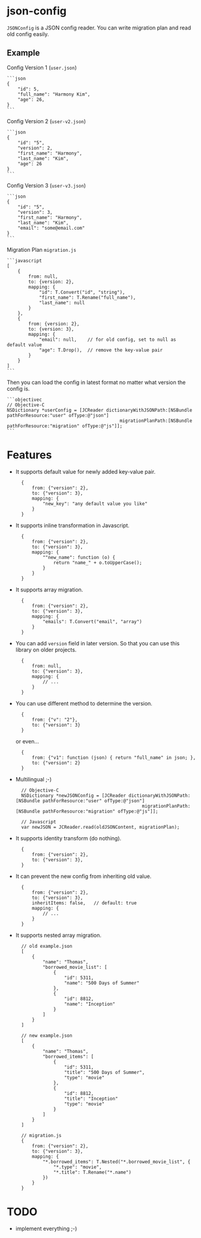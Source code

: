 json-config
===========

`JSONConfig` is a JSON config reader. You can write migration plan and read old config easily.

Example
-------

Config Version 1 (`user.json`)

	```json
	{
	    "id": 5,
	    "full_name": "Harmony Kim",
	    "age": 26,
	}
	```

Config Version 2 (`user-v2.json`)

	```json
	{
	    "id": "5",
	    "version": 2,
	    "first_name": "Harmony",
	    "last_name": "Kim",
	    "age": 26
	}
	```

Config Version 3 (`user-v3.json`)

	```json
	{
	    "id": "5",
	    "version": 3,
	    "first_name": "Harmony",
	    "last_name": "Kim",
	    "email": "some@email.com"
	}
	```


Migration Plan `migration.js`

	```javascript
	[
	    {
	        from: null,
	        to: {version: 2},
	        mapping: {
	            "id": T.Convert("id", "string"),
	            "first_name": T.Rename("full_name"),
	            "last_name": null
	        }
	    },
	    {
	        from: {version: 2},
	        to: {version: 3},
	        mapping: {
	            "email": null,    // for old config, set to null as default value
	            "age": T.Drop(),  // remove the key-value pair
	        }
	    }
	]
	```

Then you can load the config in latest format no matter what version the config is.

	```objectivec
	// Objective-C
	NSDictionary *userConfig = [JCReader dictionaryWithJSONPath:[NSBundle pathForResource:"user" ofType:@"json"] 
	                                          migrationPlanPath:[NSBundle pathForResource:"migration" ofType:@"js"]];
	```

Features
========

* It supports default value for newly added key-value pair.

	    {
	        from: {"version": 2},
	        to: {"version": 3},
	        mapping: {
	            "new_key": "any default value you like"
	        }
	    }
    
* It supports inline transformation in Javascript.

		{
	        from: {"version": 2},
	        to: {"version": 3},
	        mapping: {
	            ""new_name": function (o) {
	            	return "name_" + o.toUpperCase();
	            }
	        }
	    }

* It supports array migration.

		{
	        from: {"version": 2},
	        to: {"version": 3},
	        mapping: {
	            "emails": T.Convert("email", "array")
	        }
	    }

* You can add `version` field in later version. So that you can use this library on older projects.

		{
	        from: null,
	        to: {"version": 3},
	        mapping: {
	            // ...
	        }
	    }

* You can use different method to determine the version.

		{
	        from: {"v": "2"},
	        to: {"version": 3}
	    }

	or even...
	
		{
			from: {"v1": function (json) { return "full_name" in json; },
			to: {"version": 2}
		}

* Multilingual ;-)

		// Objective-C
		NSDictionary *newJSONConfig = [JCReader dictionaryWithJSONPath:[NSBundle pathForResource:"user" ofType:@"json"] 
		                                             migrationPlanPath:[NSBundle pathForResource:"migration" ofType:@"js"]];

		// Javascript
		var newJSON = JCReader.read(oldJSONContent, migrationPlan);


* It supports identity transform (do nothing).

		{
	        from: {"version": 2},
	        to: {"version": 3},
	    }

* It can prevent the new config from inheriting old value.

		{
			from: {"version": 2},
	        to: {"version": 3},
	        inheritItems: false,   // default: true
	        mapping: {
	            // ...
	        }
	    }

* It supports nested array migration.

		// old example.json
		[
			{
				"name": "Thomas",
				"borrowed_movie_list": [
					{
						"id": 5311,
						"name": "500 Days of Summer"
					},
					{
						"id": 8812,
						"name": "Inception"
					}
				]
			}
		]
		
		// new example.json
		[
			{
				"name": "Thomas",
				"borrowed_items": [
					{
						"id": 5311,
						"title": "500 Days of Summer",
						"type": "movie"
					},
					{
						"id": 8812,
						"title": "Inception"
						"type": "movie"
					}
				]
			}
		]

		// migration.js
		{
			from: {"version": 2},
	        to: {"version": 3},
	        mapping: {
	            "*.borrowed_items": T.Nested("*.borrowed_movie_list", {
	            	"*.type": "movie",
	            	"*.title": T.Rename("*.name")
	            })
	        }
	    }




TODO
====

- implement everything ;-)






